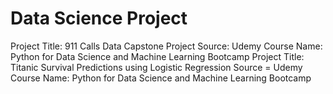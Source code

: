 # Data Science Project
Project Title: 911 Calls Data Capstone Project 
Source: Udemy
Course Name: Python for Data Science and Machine Learning Bootcamp
Project Title: Titanic Survival Predictions using Logistic Regression
Source = Udemy
Course Name: Python for Data Science and Machine Learning Bootcamp
